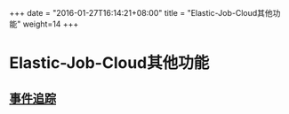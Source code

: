 
+++
date = "2016-01-27T16:14:21+08:00"
title = "Elastic-Job-Cloud其他功能"
weight=14
+++

# Elastic-Job-Cloud其他功能

## [事件追踪](../../common/event_trace/)
